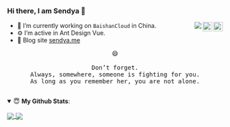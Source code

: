 ### Hi there, I am Sendya 👋

<a href="https://t.me/Tookochan" title="Sendya's Telegram" target="_blank" rel="nofollow"><img align="right" alt="Sendya Telegram" height="22px" width="22px" src="https://cdn.jsdelivr.net/npm/simple-icons@v3/icons/telegram.svg" /></a><a href="https://sendya.me/" title="Sendya's Blog" target="_blank" rel="nofollow"><img align="right" alt="Sendya's Blog" height="22px" width="22px" src="https://cdn.jsdelivr.net/npm/simple-icons@v3/icons/micro-dot-blog.svg" /></a>
<img align="right" src="https://visitor-badge.glitch.me/badge?page_id=sendya" />


- 🔭 I’m currently working on `BaishanCloud` in China.
- ⚙️ I’m active in Ant Design Vue.
- 👋 Blog site [sendya.me](https://sendya.me/)

<p align="center">
 😄
<br/>
<br/>
<samp>
 Don’t forget.<br>
Always, somewhere, someone is fighting for you.<br/>
As long as you remember her, you are not alone.<br/><br/>
 </samp>
</p>

<details open>
 <summary> 😇 <b>My Github Stats</b>: </summary>
 <br/>
 <a href="https://github.com/anuraghazra/github-readme-stats" title="Sendya's Github Stars">
  <img align="center" src="https://github-readme-stats.vercel.app/api?username=sendya&count_private=true&hide=issues&line_height=24" />
 </a>
 <a href="https://github.com/anuraghazra/github-readme-stats" title="Tops Language">
  <img align="center" src="https://github-readme-stats.vercel.app/api/top-langs/?username=sendya&layout=compact" />
 </a>
</details>

